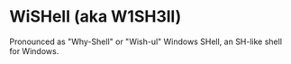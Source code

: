 # WiSHell (aka W1SH3ll)
Pronounced as "Why-Shell" or "Wish-ul"
Windows SHell, an SH-like shell for Windows.
